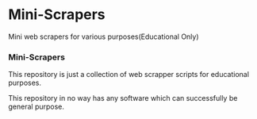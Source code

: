 # Mini-Scrapers
Mini web scrapers for various purposes(Educational Only)
### Mini-Scrapers
This repository is just a collection of web scrapper scripts for educational purposes.

This repository in no way has any software which can successfully be general purpose.
